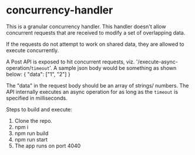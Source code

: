 # concurrency-handler
This is a granular concurrency handler. This handler doesn't allow concurrent requests that are received to modify a set of overlapping data.

If the requests do not attempt to work on shared data, they are allowed to execute concurrently.

A Post API is exposed to hit concurrent requests, viz. '/execute-async-operation/`timeout`'. A sample json body would be something as shown below:
{
	"data": ["1", "2"]
}

The "data" in the request body should be an array of strings/ numbers. The API internally executes an async operation for as long as the `timeout` is specified in milliseconds.

Steps to build and execute:

1. Clone the repo.
2. npm i
3. npm run build
4. npm run start
5. The app runs on port 4040
